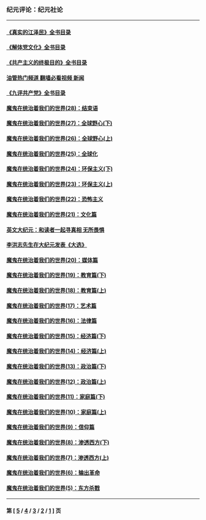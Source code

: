 ### 纪元评论：纪元社论
---
#### [《真实的江泽民》全书目录](../../pages/nsc422/n13721399.md?12200330) 
#### [《解体党文化》全书目录](../../pages/nsc422/n13721157.md?12200330) 
#### [《共产主义的终极目的》全书目录](../../pages/nsc422/n13721048.md?12200330) 
#### [油管热门频道 翻墙必看视频 新闻](ok?12200330)
#### [《九评共产党》全书目录](../../pages/nsc422/n13708085.md?12200330) 
#### [魔鬼在统治着我们的世界(28)：结束语](../../pages/nsc422/n10936246.md?12200330) 
#### [魔鬼在统治着我们的世界(27)：全球野心(下)](../../pages/nsc422/n10928319.md?12200330) 
#### [魔鬼在统治着我们的世界(26)：全球野心(上)](../../pages/nsc422/n10900318.md?12200330) 
#### [魔鬼在统治着我们的世界(25)：全球化](../../pages/nsc422/n10788205.md?12200330) 
#### [魔鬼在统治着我们的世界(24)：环保主义(下)](../../pages/nsc422/n10695307.md?12200330) 
#### [魔鬼在统治着我们的世界(23)：环保主义(上)](../../pages/nsc422/n10688613.md?12200330) 
#### [魔鬼在统治着我们的世界(22)：恐怖主义](../../pages/nsc422/n10614727.md?12200330) 
#### [魔鬼在统治着我们的世界(21)：文化篇](../../pages/nsc422/n10597706.md?12200330) 
#### [英文大纪元：和读者一起寻真相 无所畏惧](../../pages/nsc422/n12542027.md?12200330) 
#### [李洪志先生在大纪元发表《大选》](../../pages/nsc422/n12534746.md?12200330) 
#### [魔鬼在统治着我们的世界(20)：媒体篇](../../pages/nsc422/n10586579.md?12200330) 
#### [魔鬼在统治着我们的世界(19)：教育篇(下)](../../pages/nsc422/n10564808.md?12200330) 
#### [魔鬼在统治着我们的世界(18)：教育篇(上)](../../pages/nsc422/n10526970.md?12200330) 
#### [魔鬼在统治着我们的世界(17)：艺术篇](../../pages/nsc422/n10499093.md?12200330) 
#### [魔鬼在统治着我们的世界(16)：法律篇](../../pages/nsc422/n10485969.md?12200330) 
#### [魔鬼在统治着我们的世界(15)：经济篇(下)](../../pages/nsc422/n10469975.md?12200330) 
#### [魔鬼在统治着我们的世界(14)：经济篇(上)](../../pages/nsc422/n10457370.md?12200330) 
#### [魔鬼在统治着我们的世界(13)：政治篇(下)](../../pages/nsc422/n10448270.md?12200330) 
#### [魔鬼在统治着我们的世界(12)：政治篇(上)](../../pages/nsc422/n10444576.md?12200330) 
#### [魔鬼在统治着我们的世界(11)：家庭篇(下)](../../pages/nsc422/n10440961.md?12200330) 
#### [魔鬼在统治着我们的世界(10)：家庭篇(上)](../../pages/nsc422/n10435448.md?12200330) 
#### [魔鬼在统治着我们的世界(9)：信仰篇](../../pages/nsc422/n10432159.md?12200330) 
#### [魔鬼在统治着我们的世界(8)：渗透西方(下)](../../pages/nsc422/n10429603.md?12200330) 
#### [魔鬼在统治着我们的世界(7)：渗透西方(上)](../../pages/nsc422/n10426013.md?12200330) 
#### [魔鬼在统治着我们的世界(6)：输出革命](../../pages/nsc422/n10421536.md?12200330) 
#### [魔鬼在统治着我们的世界(5)：东方杀戮](../../pages/nsc422/n10417707.md?12200330) 

---
#### 第 [ [5](./5.md?12200330) / [4](./4.md?12200330) / [3](./3.md?12200330) / [2](./2.md?12200330) / [1](./1.md?12200330) ] 页
